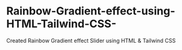 # Rainbow-Gradient-effect-using-HTML-Tailwind-CSS-
Created Rainbow Gradient effect Slider using HTML &amp; Tailwind CSS
